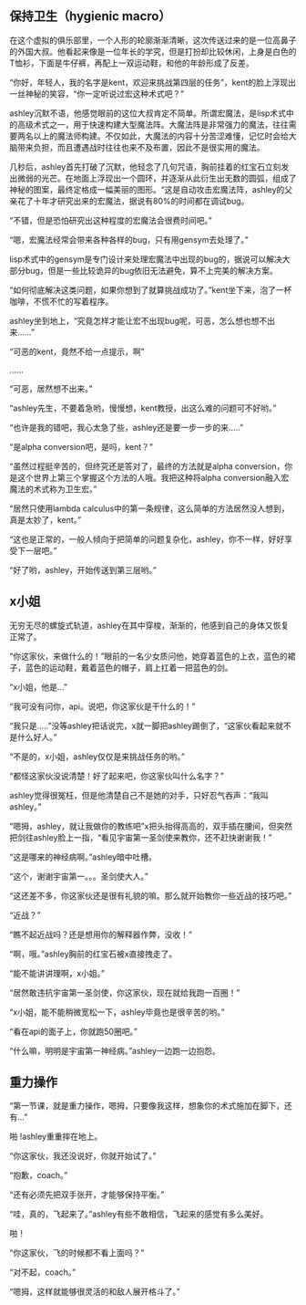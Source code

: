 ## 保持卫生（hygienic macro）  
  

在这个虚拟的俱乐部里，一个人形的轮廓渐渐清晰，这次传送过来的是一位高鼻子的外国大叔。他看起来像是一位年长的学究，但是打扮却比较休闲，上身是白色的T恤衫，下面是牛仔裤，再配上一双运动鞋，和他的年龄形成了反差。  
  
  
“你好，年轻人，我的名字是kent，欢迎来挑战第四层的任务”，kent的脸上浮现出一丝神秘的笑容，“你一定听说过宏这种术式吧？”  
  
ashley沉默不语，他感觉眼前的这位大叔肯定不简单。所谓宏魔法，是lisp术式中的高级术式之一，用于快速构建大型魔法阵。大魔法阵是非常强力的魔法，往往需要两名以上的魔法师构建。不仅如此，大魔法的内容十分苦涩难懂，记忆时会给大脑带来负担，而且遭遇战时往往也来不及布置，因此不是很实用的魔法。  
  

几秒后，ashley首先打破了沉默，他轻念了几句咒语，胸前挂着的红宝石立刻发出微弱的光芒。在地面上浮现出一个圆环，并逐渐从此衍生出无数的圆弧，组成了神秘的图案，最终定格成一幅美丽的图形。“这是自动攻击宏魔法阵，ashley的父亲花了十年才研究出来的宏魔法，据说有80%的时间都在调试bug。  
  
“不错，但是恐怕研究出这种程度的宏魔法会很费时间吧。”  
  
“嗯，宏魔法经常会带来各种各样的bug，只有用gensym去处理了。”  
  
lisp术式中的gensym是专门设计来处理宏魔法中出现的bug的，据说可以解决大部分bug，但是一些比较诡异的bug依旧无法避免，算不上完美的解决方案。  
  
“如何彻底解决这类问题，如果你想到了就算挑战成功了。”kent坐下来，泡了一杯咖啡，不慌不忙的写着程序。  
  

ashley坐到地上，“究竟怎样才能让宏不出现bug呢，可恶，怎么想也想不出来......”  
  
“可恶的kent，竟然不给一点提示，啊”  
  
......  
  
“可恶，居然想不出来。”  
  
“ashley先生，不要着急哟，慢慢想，kent教授，出这么难的问题可不好哟。”  
  
“也许是我的错吧，我心太急了些，ashley还是要一步一步的来.....”  
  
“是alpha conversion吧，是吗，kent？”  
  
“虽然过程挺辛苦的，但终究还是答对了，最终的方法就是alpha conversion，你是这个世界上第三个掌握这个方法的人哦。我把这种将alpha conversion融入宏魔法的术式称为卫生宏。”  
  
“居然只使用lambda calculus中的第一条规律，这么简单的方法居然没人想到，真是太妙了，kent。”  
  
“这也是正常的，一般人倾向于把简单的问题复杂化，ashley，你不一样，好好享受下一层吧。”  
  
“好了哟，ashley，开始传送到第三层哟。”  
  

## x小姐  
  
无穷无尽的螺旋式轨道，ashley在其中穿梭，渐渐的，他感到自己的身体又恢复正常了。  
  
“你这家伙，来做什么的！”眼前的一名少女质问他，她穿着蓝色的上衣，蓝色的裙子，蓝色的运动鞋，戴着蓝色的帽子，肩上扛着一把蓝色的剑。  
  
“x小姐，他是...”  
  
“我可没有问你，api。说吧，你这家伙是干什么的！”  
  
“我只是.....”没等ashley把话说完，x就一脚把ashley踢倒了，“这家伙看起来就不是什么好人。”  
  
“不是的，x小姐，ashley仅仅是来挑战任务的哟。”  
  
“都怪这家伙没说清楚！好了起来吧，你这家伙叫什么名字？”  
  
ashley觉得很冤枉，但是他清楚自己不是她的对手，只好忍气吞声：“我叫ashley。”  
  
“嗯拇，ashley，就让我做你的教练吧”x把头抬得高高的，双手插在腰间，但突然把剑往ashley脸上一指，“看见宇宙第一圣剑使来教你，还不赶快谢谢我！”  
  
“这是哪来的神经病啊。”ashley暗中吐槽。  
  
“这个，谢谢宇宙第一。。。圣剑使大人。”  
  
“这还差不多，你这家伙还是很有礼貌的嘛。那么就开始教你一些近战的技巧吧。”  
  
“近战？”  
  
“瞧不起近战吗？还是想用你的解释器作弊，没收！”  
  
“啊，哦。”ashley胸前的红宝石被x直接拽走了。  
  
“能不能讲讲理啊，x小姐。”  
  
“居然敢违抗宇宙第一圣剑使，你这家伙，现在就给我跑一百圈！”  
  
“x小姐，能不能稍微宽松一下，ashley毕竟也是很辛苦的哟。”  
  
“看在api的面子上，你就跑50圈吧。”  
  
“什么嘛，明明是宇宙第一神经病。”ashley一边跑一边抱怨。  
  
## 重力操作
“第一节课，就是重力操作，嗯拇，只要像我这样，想象你的术式施加在脚下，还有...”  
  
啪 !ashley重重摔在地上。  
  
“你这家伙，我还没说好，你就开始试了。”  
  
“抱歉，coach。”  
  
“还有必须先把双手张开，才能够保持平衡。”  
  
“哇，真的，飞起来了。”ashley有些不敢相信，飞起来的感觉有多么美好。  
  
啪！  
  
“你这家伙，飞的时候都不看上面吗？”  
  
“对不起，coach。”  
  
“嗯拇，这样就能够很灵活的和敌人展开格斗了。”  



